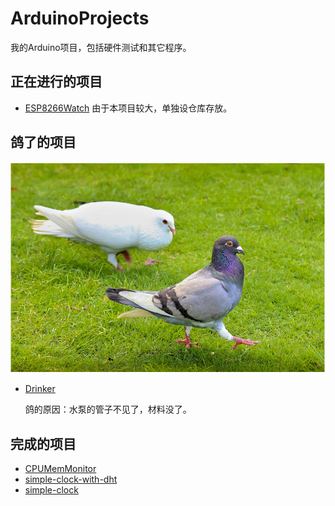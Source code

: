 # ArduinoProjects
我的Arduino项目，包括硬件测试和其它程序。

## 正在进行的项目

* [ESP8266Watch](https://github.com/yangshunhuai/ESP8266Watch)
  由于本项目较大，单独设仓库存放。

## 鸽了的项目

![](./image-res/pigeon.png)

* [Drinker](https://github.com/yangshunhuai/ArduinoProjects/tree/main/projects/Drinker)

  鸽的原因：水泵的管子不见了，材料没了。

## 完成的项目
* [CPUMemMonitor](https://github.com/yangshunhuai/ArduinoProjects/tree/main/projects/CPUMemMonitor)
* [simple-clock-with-dht](https://github.com/yangshunhuai/ArduinoProjects/tree/main/projects/simple-clock-with-dht)
* [simple-clock](https://github.com/yangshunhuai/ArduinoProjects/tree/main/projects/simple-clock)

